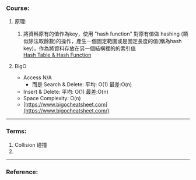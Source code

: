 
### Course:
   
   1. 原理:
      1. 將資料原有的值作為key，使用 "hash function" 對原有值做 hashing (類似除法取餘數)的操作，產生一個固定範圍或是固定長度的值(稱為hash key)，作為將資料存放在另一個結構裡的的索引值 <br>
      [Hash Table & Hash Function](https://www.udemy.com/course/master-the-coding-interview-data-structures-algorithms/learn/lecture/12310838#questions)



   2. BigO
      - Access N/A
         - 而是 Search & Delete: 平均: O(1)  最差:O(n)
      - Insert & Delete: 平均: O(1)  最差:O(n)
      - Space Complexity: O(n)
      - [https://www.bigocheatsheet.com](https://www.bigocheatsheet.com/)


***

### Terms:

1. Collision 碰撞
2. 

***

### Reference:

